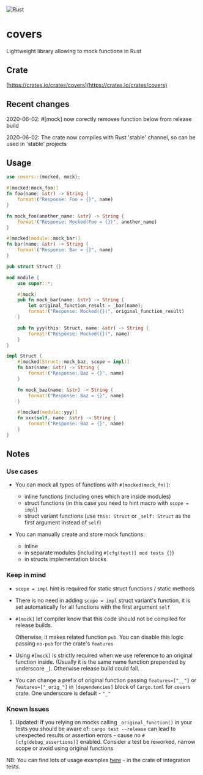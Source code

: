 ![Rust](https://github.com/reanimatorzon/covers/workflows/Rust/badge.svg)

# covers #
Lightweight library allowing to mock functions in Rust

## Crate ##
[https://crates.io/crates/covers](https://crates.io/crates/covers)

## Recent changes ##

2020-06-02: #[mock] now corectly removes function below from release build

2020-06-02: The crate now compiles with Rust 'stable' channel, so can be used in 'stable' projects

## Usage ##
```rust
use covers::{mocked, mock};

#[mocked(mock_foo)]
fn foo(name: &str) -> String {
    format!("Response: Foo = {}", name)
}

fn mock_foo(another_name: &str) -> String {
    format!("Response: Mocked(Foo = {})", another_name)
}

#[mocked(module::mock_bar)]
fn bar(name: &str) -> String {
    format!("Response: Bar = {}", name)
}

pub struct Struct {}

mod module {
    use super::*;

    #[mock]
    pub fn mock_bar(name: &str) -> String {
        let original_function_result = _bar(name);
        format!("Response: Mocked({})", original_function_result)
    }

    pub fn yyy(this: Struct, name: &str) -> String {
        format!("Response: Mocked({})", name)
    }
}

impl Struct {
    #[mocked(Struct::mock_baz, scope = impl)]
    fn baz(name: &str) -> String {
        format!("Response: Baz = {}", name)
    }

    fn mock_baz(name: &str) -> String {
        format!("Response: Baz = {}", name)
    }

    #[mocked(module::yyy)]
    fn xxx(self, name: &str) -> String {
        format!("Response: Baz = {}", name)
    }
}
```

## Notes ##

### Use cases ###
* You can mock all types of functions with `#[mocked(mock_fn)]`:
    * inline functions (including ones which are inside modules)
    * struct functions (in this case you need to hint macro with `scope = impl`)
    * struct variant functions (use `this: Struct` or `_self: Struct` as the first argument instead of `self`)
    
* You can manually create and store mock functions:
    * inline
    * in separate modules (including `#[cfg(test)] mod tests {}`)
    * in structs implementation blocks
    
### Keep in mind ###
* `scope = impl` hint is required for static struct functions / static methods
* There is no need in adding `scope = impl` struct variant's function, 
  it is set automatically for all functions with the first argument `self`
* `#[mock]` let compiler know that this code should not be compiled for release builds.

  Otherwise, it makes related function `pub`. You can disable this logic passing `no-pub` for the crate's `features` 
* Using `#[mock]` is strictly required when we use reference to an original function 
  inside. (Usually it is the same name function prepended by underscore `_`). Otherwise release build could fail.
* You can change a prefix of original function passing `features=["__"]` or `features=["_orig_"]`
  in `[dependencies]` block of `Cargo.toml` for `covers` crate. One underscore is default - `"_"`
  
### Known Issues ###
1. Updated: If you relying on mocks calling `_original_function()` in your tests
   you should be aware of: `cargo test --release` can lead to unexpected results
   or assertion errors - cause no `#[cfg(debug_assertions)]` enabled.
   Consider a test be reworked, narrow scope or avoid using original functions  
 
NB: You can find lots of usage examples [here](https://github.com/reanimatorzon/covers/blob/master/covers_it/src/main.rs) -
in the crate of integration tests.     

 
